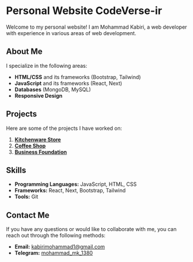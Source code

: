 # Personal Website CodeVerse-ir  

Welcome to my personal website! I am Mohammad Kabiri, a web developer with experience in various areas of web development.  

## About Me  

I specialize in the following areas:  
- **HTML/CSS** and its frameworks (Bootstrap, Tailwind)  
- **JavaScript** and its frameworks (React, Next)  
- **Databases** (MongoDB, MySQL)  
- **Responsive Design**  

## Projects  

Here are some of the projects I have worked on:  

1. **[Kitchenware Store](https://coffee-shop-zeta-two.vercel.app)**   
2. **[Coffee Shop](https://coffee-shop-zeta-two.vercel.app)**  
3. **[Business Foundation](https://business-rosy.vercel.app)**  

## Skills  

- **Programming Languages:** JavaScript, HTML, CSS  
- **Frameworks:** React, Next, Bootstrap, Tailwind  
- **Tools:** Git  

## Contact Me  

If you have any questions or would like to collaborate with me, you can reach out through the following methods:  

- **Email:** [kabirimohammad1@gmail.com](mailto:kabirimohammad1@gmail.com)  
- **Telegram:** [mohammad_mk_1380](https://t.me/mohammad_mk_1380)
